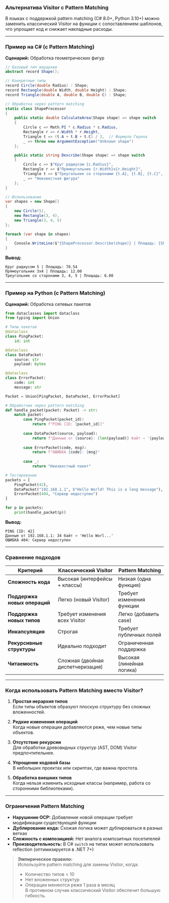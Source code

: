 ### Альтернатива Visitor с Pattern Matching  
В языках с поддержкой pattern matching (C# 8.0+, Python 3.10+) можно заменить классический Visitor на функции с сопоставлением шаблонов, что упрощает код и снижает накладные расходы.

---

### Пример на C# (с Pattern Matching)  
**Сценарий:** Обработка геометрических фигур  
```csharp
// Базовый тип иерархии
abstract record Shape();

// Конкретные типы
record Circle(double Radius) : Shape;
record Rectangle(double Width, double Height) : Shape;
record Triangle(double A, double B, double C) : Shape;

// Обработка через pattern matching
static class ShapeProcessor
{
    public static double CalculateArea(Shape shape) => shape switch
    {
        Circle c => Math.PI * c.Radius * c.Radius,
        Rectangle r => r.Width * r.Height,
        Triangle t => (t.A + t.B + t.C) / 2,  // Формула Герона
        _ => throw new ArgumentException("Unknown shape")
    };

    public static string Describe(Shape shape) => shape switch
    {
        Circle c => $"Круг радиусом {c.Radius}",
        Rectangle r => $"Прямоугольник {r.Width}x{r.Height}",
        Triangle t => $"Треугольник со сторонами {t.A}, {t.B}, {t.C}",
        _ => "Неизвестная фигура"
    };
}

// Использование
var shapes = new Shape[] 
{
    new Circle(5),
    new Rectangle(3, 4),
    new Triangle(3, 4, 5)
};

foreach (var shape in shapes)
{
    Console.WriteLine($"{ShapeProcessor.Describe(shape)} | Площадь: {ShapeProcessor.CalculateArea(shape):F2}");
}
```

**Вывод:**  
```
Круг радиусом 5 | Площадь: 78.54
Прямоугольник 3x4 | Площадь: 12.00
Треугольник со сторонами 3, 4, 5 | Площадь: 6.00
```

---

### Пример на Python (с Pattern Matching)  
**Сценарий:** Обработка сетевых пакетов  
```python
from dataclasses import dataclass
from typing import Union

# Типы пакетов
@dataclass
class PingPacket:
    id: int

@dataclass
class DataPacket:
    source: str
    payload: bytes

@dataclass
class ErrorPacket:
    code: int
    message: str

Packet = Union[PingPacket, DataPacket, ErrorPacket]

# Обработчик через pattern matching
def handle_packet(packet: Packet) -> str:
    match packet:
        case PingPacket(packet_id):
            return f"PING [ID: {packet_id}]"
            
        case DataPacket(source, payload):
            return f"Данные от {source}: {len(payload)} байт → '{payload[:10].decode()}...'"
            
        case ErrorPacket(code, msg):
            return f"ОШИБКА {code}: {msg}"
            
        case _:
            return "Неизвестный пакет"

# Тестирование
packets = [
    PingPacket(42),
    DataPacket("192.168.1.1", b"Hello World! This is a long message"),
    ErrorPacket(404, "Сервер недоступен")
]

for p in packets:
    print(handle_packet(p))
```

**Вывод:**  
```
PING [ID: 42]
Данные от 192.168.1.1: 34 байт → 'Hello Worl...'
ОШИБКА 404: Сервер недоступен
```

---

### Сравнение подходов  
| **Критерий**               | **Классический Visitor**       | **Pattern Matching**          |
|----------------------------|--------------------------------|-------------------------------|
| **Сложность кода**         | Высокая (интерфейсы + классы) | Низкая (одна функция)         |
| **Поддержка новых операций** | Легко (новый Visitor)          | Требует изменения функции     |
| **Поддержка новых типов**  | Требует изменения всех Visitor | Легко (добавить case)         |
| **Инкапсуляция**           | Строгая                        | Требует публичных полей       |
| **Рекурсивные структуры**  | Идеально подходит              | Ограниченная поддержка        |
| **Читаемость**             | Сложная (двойная диспетчеризация) | Высокая (линейная логика)    |

---

### Когда использовать Pattern Matching вместо Visitor?
1. **Простая иерархия типов**  
   Если типы объектов образуют плоскую структуру без сложных вложенностей.

2. **Редкие изменения операций**  
   Когда новые операции добавляются реже, чем новые типы объектов.

3. **Отсутствие рекурсии**  
   Для обработки древовидных структур (AST, DOM) Visitor предпочтительнее.

4. **Упрощение кодовой базы**  
   В небольших проектах или скриптах, где важна простота.

5. **Обработка внешних типов**  
   Когда нельзя изменить исходные классы (например, работа со сторонними библиотеками).

---

### Ограничения Pattern Matching
- **Нарушение OCP:** Добавление новой операции требует модификации существующей функции
- **Дублирование кода:** Схожая логика может дублироваться в разных ветках
- **Сложность с композицией:** Нет аналога композитных посетителей
- **Производительность:** В C# `switch` на типах может использовать reflection (оптимизируется в .NET 7+)

> **Эмпирическое правило:**  
> Используйте pattern matching для замены Visitor, когда:  
> - Количество типов < 10  
> - Нет вложенных структур  
> - Операции меняются реже 1 раза в месяц  
> В противном случае классический Visitor обеспечит большую гибкость.